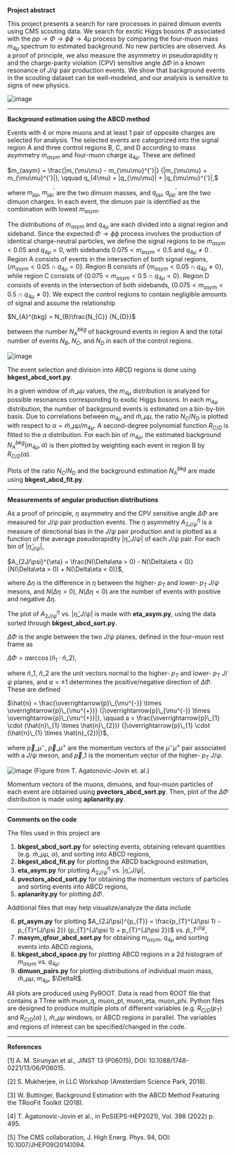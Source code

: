 **Project abstract**

This project presents a search for rare processes in paired dimuon events using 
CMS scouting data. We search for exotic Higgs bosons $\Phi$ associated with the 
$pp \rightarrow \Phi \rightarrow \phi\phi \rightarrow 4\mu$ process by comparing the 
four-muon mass $m_{4\mu}$ spectrum to estimated background. No new particles are 
observed. As a proof of principle, we also measure the asymmetry in pseudorapidity 
$\eta$ and the charge-parity violation (CPV) sensitive angle $\Delta\Phi$ in a known 
resonance of $J/\psi$ pair production events. We show that background events in the 
scouting dataset can be well-modeled, and our analysis is sensitive to signs of new 
physics.

![image](https://github.com/user-attachments/assets/a4982b45-2569-4580-baef-0cf587e62c8b)

----------

**Background estimation using the ABCD method**

Events with 4 or more muons and at least 1 pair of opposite charges are selected for 
analysis. The selected events are categorized into the signal region A and three 
control regions B, C, and D according to mass asymmetry $m_{asym}$ and four-muon 
charge $q_{4\mu}$. These are defined

$m_{asym}  = \frac{|m_{\mu\mu} - m_{\mu\mu}^{'}|} {|m_{\mu\mu} + m_{\mu\mu}^{'}|},
\qquad q_{4\mu} = |q_{\mu\mu}| + |q_{\mu\mu}^{'}|,$

where $m_{\mu\mu}$, $m_{\mu\mu}^{'}$ are the two dimuon masses, and $q_{\mu\mu}$,
$q_{\mu\mu}^{'}$ are the two dimuon charges. In each event, the dimuon pair is 
identified as the combination with lowest $m_{asym}$.

The distributions of $m_{asym}$ and $q_{4\mu}$ are each divided into a signal region 
and sideband. Since the expected $\Phi \rightarrow \phi\phi$ process involves the 
production of identical charge-neutral particles, we define the signal regions to be 
$m_{asym} < 0.05$ and $q_{4\mu} = 0$, with sidebands $0.075 < m_{asym} < 0.5$ and 
$q_{4\mu} \neq 0$ . Region A consists of events in the intersection of both signal 
regions, $\{m_{asym} < 0.05\ \cap\ q_{4\mu} = 0\}$. Region B consists of 
$\{m_{asym} < 0.05\ \cap\ q_{4\mu} \neq 0 \}$, while region C consists of 
$\{0.075 < m_{asym} < 0.5\ \cap\ q_{4\mu} = 0 \}$. Region D consists of events in the 
intersection of both sidebands, $\{0.075 < m_{asym} < 0.5\ \cap\ q_{4\mu} \neq 0 \}$. 
We expect the control regions to contain negligible amounts of signal and assume the 
relationship

$N_{A}^{bkg} = N_{B}\frac{N_{C}} {N_{D}}$

between the number $N_{A}^{bkg}$ of background events in region A and the total number
of events $N_{B}$, $N_{C}$, and $N_{D}$ in each of the control regions.

![image](https://github.com/user-attachments/assets/7de26254-27aa-4ee5-9684-a36eb9766719)

The event selection and division into ABCD regions is done using 
**bkgest_abcd_sort.py**.

In a given window of $\hat{m}\_{\mu\mu}$ values, the $m_{4\mu}$ distribution is 
analyzed for possible resonances corresponding to exotic Higgs bosons. In each 
$m_{4\mu}$ distribution, the number of background events is estimated on a bin-by-bin 
basis. Due to correlations between $m_{4\mu}$ and $\hat{m}\_{\mu\mu}$, the ratio 
$N_{C} / N_{D}$ is plotted with respect to $\alpha = \hat{m}\_{\mu\mu} / m_{4\mu}$. 
A second-degree polynomial function $R_{C/D}$ is fitted to the $\alpha$ distribution. 
For each bin of $m_{4\mu}$, the estimated background $N_{A}^{bkg}(m_{4\mu}, \alpha)$ 
is then plotted by weighting each event in region B by $R_{C/D}(\alpha)$.

Plots of the ratio $N_{C} / N_{D}$ and the background estimation $N_{A}^{bkg}$ are 
made using **bkgest_abcd_fit.py**.

----------

**Measurements of angular production distributions**

As a proof of principle, $\eta$ asymmetry and the CPV sensitive angle $\Delta\Phi$ are
measured for $J/\psi$ pair production events. The $\eta$ asymmetry 
$A_{2J/\psi}^{\eta}$ is a measure of directional bias in the $J/\psi$ pair production 
and is plotted as a function of the average pseudorapidity $|\hat{\eta}\_{J/\psi}|$ 
of each $J/\psi$ pair. For each bin of $|\hat{\eta}_{J/\psi}|$,

$A_{2J/\psi}^{\eta} = \frac{N(\Delta\eta > 0) - N(\Delta\eta < 0)} 
{N(\Delta\eta > 0) + N(\Delta\eta < 0)}$,

where $\Delta\eta$ is the difference in $\eta$ between the higher- $p_{T}$ and 
lower- $p_{T}$ $J/\psi$ mesons, and $N(\Delta\eta > 0)$, $N(\Delta\eta < 0)$ are the 
number of events with positive and negative $\Delta\eta$.

The plot of $A_{2J/\psi}^{\eta}$ vs. $|\hat{\eta}\_{J/\psi}|$ is made with
**eta_asym.py**, using the data sorted through **bkgest_abcd_sort.py**.


$\Delta\Phi$ is the angle between the two $J/\psi$ planes, defined in the four-muon 
rest frame as

$\Delta\Phi = a\arccos(\hat{n}_{1} \cdot \hat{n}\_{2})$,

where $\hat{n}\_{1}$, $\hat{n}\_{2}$ are the unit vectors normal to the 
higher- $p_{T}$ and lower- $p_{T}$ $J/\psi$ planes, and $a = \pm 1$ determines the 
positive/negative direction of $\Delta\Phi$. These are defined

$\hat{n} = \frac{\overrightarrow{p}\_{\mu^{-}} \times \overrightarrow{p}\_{\mu^{+}}}
{|\overrightarrow{p}\_{\mu^{-}} \times \overrightarrow{p}\_{\mu^{+}}|}, 
\qquad a = \frac{\overrightarrow{p}\_{1} \cdot (\hat{n}\_{1} \times \hat{n}\_{2})}
{|\overrightarrow{p}\_{1} \cdot (\hat{n}\_{1} \times \hat{n}_{2})|}$,

where $\overrightarrow{p}\_{\mu^{-}}$, $\overrightarrow{p}\_{\mu^{+}}$ are the 
momentum vectors of the $\mu^{-}\mu^{+}$ pair associated with a $J/\psi$ meson, 
and $\overrightarrow{p}\_{1}$ is the momentum vector of the higher- $p_{T}$ $J/\psi$.

![image](https://github.com/user-attachments/assets/7d4b9931-ce73-4495-811f-5cecfedacbe0)
(Figure from T. Agatonovic-Jovin et. al.)

Momentum vectors of the muons, dimuons, and four-muon particles of each event are
obtained using **pvectors_abcd_sort.py**. Then, plot of the $\Delta\Phi$ distribution
is made using **aplanarity.py**.

----------

**Comments on the code**

The files used in this project are

1. **bkgest_abcd_sort.py** for selecting events, obtaining relevant quantities
   (e.g. $\hat{m}\_{\mu\mu}$, $\alpha$), and sorting into ABCD regions,
2. **bkgest_abcd_fit.py** for plotting the ABCD background estimation,
3. **eta_asym.py** for plotting $A_{2J/\psi}^{\eta}$ vs. $|\hat{\eta}\_{J/\psi}|$,
4. **pvectors_abcd_sort.py** for obtaining the momentum vectors of particles and
   sorting events into ABCD regions,
5. **aplanarity.py** for plotting $\Delta\Phi$.

Additional files that may help visualize/analyze the data include

6. **pt_asym.py** for plotting $A_{2J/\psi}^{p_{T}} =
   \frac{p_{T}^{J/\psi 1} - p_{T}^{J/\psi 2}} {p_{T}^{J/\psi 1} + p_{T}^{J/\psi 2}}$
   vs. $\hat{p}\_{T}^{J/\psi}$,
7. **masym_qfour_abcd_sort.py** for obtaining $m_{asym}$, $q_{4\mu}$ and sorting
   events into ABCD regions,
8. **bkgest_abcd_space.py** for plotting ABCD regions in a 2d histogram of $m_{asym}$ vs. $q_{4\mu}$.
9. **dimuon_pairs.py** for plotting distributions of individual muon mass, $\hat{m}\_{\mu\mu}$, $m_{4\mu}$, $\DeltaR$.

All plots are produced using PyROOT. Data is read from ROOT file that contains a
TTree with muon_q, muon_pt, muon_eta, muon_phi. Python files are designed to produce multiple plots of different variables (e.g. $R_{C/D}(p_{T})$ and $R_{C/D}(\alpha)$ ), $\hat{m}\_{\mu\mu}$ windows, or ABCD regions in parallel. 
The variables and regions of interest can be specified/changed in the code.

----------

**References**

[1] A. M. Sirunyan et al., JINST 13 (P06015), DOI: 10.1088/1748-0221/13/06/P06015.

[2] S. Mukherjee, in LLC Workshop (Amsterdam Science Park, 2018).

[3] W. Buttinger, Background Estimation with the ABCD Method Featuring the TRooFit 
Toolkit (2018).

[4] T. Agatonovic-Jovin et al., in PoS(EPS-HEP2021), Vol. 398 (2022) p. 495.

[5] The CMS collaboration, J. High Energ. Phys. 94, DOI: 10.1007/JHEP09(2014)094.

